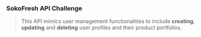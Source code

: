 ### SokoFresh API Challenge

> This API mimics user management functionalities to include **creating**, **updating** and **deleting** user profiles and their product portfolios.
